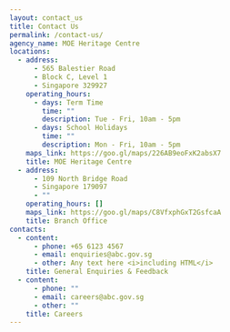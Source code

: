 ```yaml
---
layout: contact_us
title: Contact Us
permalink: /contact-us/
agency_name: MOE Heritage Centre
locations:
  - address:
      - 565 Balestier Road
      - Block C, Level 1
      - Singapore 329927
    operating_hours:
      - days: Term Time
        time: ""
        description: Tue - Fri, 10am - 5pm
      - days: School Holidays
        time: ""
        description: Mon - Fri, 10am - 5pm
    maps_link: https://goo.gl/maps/226AB9eoFxK2absX7
    title: MOE Heritage Centre
  - address:
      - 109 North Bridge Road
      - Singapore 179097
      - ""
    operating_hours: []
    maps_link: https://goo.gl/maps/C8VfxphGxT2GsfcaA
    title: Branch Office
contacts:
  - content:
      - phone: +65 6123 4567
      - email: enquiries@abc.gov.sg
      - other: Any text here <i>including HTML</i>
    title: General Enquiries & Feedback
  - content:
      - phone: ""
      - email: careers@abc.gov.sg
      - other: ""
    title: Careers
---
```

